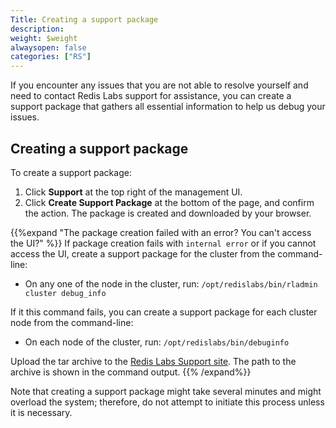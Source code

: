 ```yaml
---
Title: Creating a support package
description: 
weight: $weight
alwaysopen: false
categories: ["RS"]
---
```

If you encounter any issues that you are not able to resolve yourself
and need to contact Redis Labs support for assistance, you can create a
support package that gathers all essential information to help us debug
your issues.

## Creating a support package

To create a support package:

1. Click **Support** at the top right of the management UI.
1. Click **Create Support Package** at the bottom of the page, and
    confirm the action.
    The package is created and downloaded by your browser.

{{%expand "The package creation failed with an error? You can't access the UI?" %}}
If package creation fails with `internal error` or if you cannot access the UI, create a support package for the cluster from the command-line:

- On any one of the node in the cluster, run: `/opt/redislabs/bin/rladmin cluster debug_info`

If it this command fails, you can create a support package for each cluster node from the command-line:

- On each node of the cluster, run: `/opt/redislabs/bin/debuginfo`

Upload the tar archive to the [Redis Labs Support site](https://support.redislabs.com). The path to the archive is shown in the command output.
{{% /expand%}}

Note that creating a support package might take several minutes and
might overload the system; therefore, do not attempt to initiate this
process unless it is necessary.
